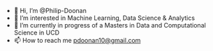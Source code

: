 - 👋 Hi, I’m @Philip-Doonan
- 👀 I’m interested in Machine Learning, Data Science & Analytics
- 🌱 I’m currently in progress of a Masters in Data and Computational Science in UCD 
- 📫 How to reach me pdoonan10@gmail.com

<!---
Philip-Doonan/Philip-Doonan is a ✨ special ✨ repository because its `README.md` (this file) appears on your GitHub profile.
You can click the Preview link to take a look at your changes.
--->
